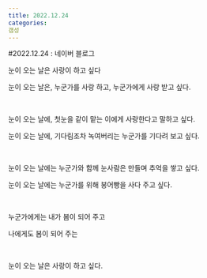 ```yaml
---
title: 2022.12.24
categories:
갬성
---
```

#2022.12.24 : 네이버 블로그
<div class="wrap_rabbit pcol2 _param(1) _postViewArea222964382405" id="post-view222964382405">
<!-- Rabbit HTML --><div class="se-viewer se-theme-default" lang="ko-KR">
<!-- SE_DOC_HEADER_END -->
<div class="se-main-container">
<div class="se-component se-text se-l-default" id="SE-ee811b44-ed21-4d59-839c-5b27cb532c0b">
<div class="se-component-content">
<div class="se-section se-section-text se-l-default">
<div class="se-module se-module-text">
<!-- SE-TEXT { --><p class="se-text-paragraph se-text-paragraph-align-" id="SE-6be8fcbb-cc64-4275-9425-f86158fb370e" style=""><span class="se-fs- se-ff-" id="SE-5fad524a-abf9-45fd-b0dc-306e8167294d" style="">눈이 오는 날은 사랑이 하고 싶다</span></p><!-- } SE-TEXT --><!-- SE-TEXT { --><p class="se-text-paragraph se-text-paragraph-align-" id="SE-33ac88bd-96a7-4141-9b61-cac8fc99d672" style=""><span class="se-fs- se-ff-" id="SE-695c58fb-cdd0-439f-88cb-4085ceaef851" style="">눈이 오는 날은, 누군가를 사랑 하고, 누군가에게 사랑 받고 싶다.</span></p><!-- } SE-TEXT --><!-- SE-TEXT { --><p class="se-text-paragraph se-text-paragraph-align-" id="SE-2ca60f1c-4d83-4543-8821-4eae2e63bb27" style=""><span class="se-fs- se-ff-" id="SE-63891317-9d29-458e-b70d-b104c883e29d" style="">​</span></p><!-- } SE-TEXT --><!-- SE-TEXT { --><p class="se-text-paragraph se-text-paragraph-align-" id="SE-3c860aeb-141c-488a-bb77-c90095541271" style=""><span class="se-fs- se-ff-" id="SE-12a42363-1f71-4312-82b4-8f70ff1fc00a" style="">눈이 오는 날에, 첫눈을 같이 맡는 이에게 사랑한다고 말하고 싶다.</span></p><!-- } SE-TEXT --><!-- SE-TEXT { --><p class="se-text-paragraph se-text-paragraph-align-" id="SE-5a3fff84-71a4-449b-b59d-fd35fc342fc5" style=""><span class="se-fs- se-ff-" id="SE-2108b4ae-4194-4166-a088-4013f2f81f45" style="">눈이 오는 날에, 기다림조차 녹여버리는 누군가를 기다려 보고 싶다.</span></p><!-- } SE-TEXT --><!-- SE-TEXT { --><p class="se-text-paragraph se-text-paragraph-align-" id="SE-66afb198-7430-4dfa-9fd4-9921927d1700" style=""><span class="se-fs- se-ff-" id="SE-a05ed115-f81a-4beb-a029-ba9cc7a5ab84" style="">​</span></p><!-- } SE-TEXT --><!-- SE-TEXT { --><p class="se-text-paragraph se-text-paragraph-align-" id="SE-34dbae3f-371e-48bc-9fd4-65a00f11ef89" style=""><span class="se-fs- se-ff-" id="SE-2f60acd5-3e21-4317-a55e-fd3ff0608c77" style="">눈이 오는 날에는 누군가와 함께 눈사람은 만들며 추억을 쌓고 싶다.</span></p><!-- } SE-TEXT --><!-- SE-TEXT { --><p class="se-text-paragraph se-text-paragraph-align-" id="SE-7430689c-6fb8-4a61-af53-52a76575b7b2" style=""><span class="se-fs- se-ff-" id="SE-465bf7de-9739-4f50-8cbb-1c9b8c0568d0" style="">눈이 오는 날에는 누군가를 위해 붕어빵을 사다 주고 싶다.</span></p><!-- } SE-TEXT --><!-- SE-TEXT { --><p class="se-text-paragraph se-text-paragraph-align-" id="SE-e7ab445a-43b2-4c3d-a77d-6d3d623c52d0" style=""><span class="se-fs- se-ff-" id="SE-614241c5-f8dd-4534-a29b-03e0d6e3a487" style="">​</span></p><!-- } SE-TEXT --><!-- SE-TEXT { --><p class="se-text-paragraph se-text-paragraph-align-" id="SE-dfd527cf-6191-4f0a-93b4-743973d8f2ee" style=""><span class="se-fs- se-ff-" id="SE-7f8be5c5-2865-4509-a801-e6fdca89ea2d" style="">누군가에게는 내가 봄이 되어 주고</span></p><!-- } SE-TEXT --><!-- SE-TEXT { --><p class="se-text-paragraph se-text-paragraph-align-" id="SE-e091c22d-252e-485e-b769-78297a9f5c99" style=""><span class="se-fs- se-ff-" id="SE-0461fecd-b6b5-463c-af19-e0dc5a663f13" style="">나에게도 봄이 되어 주는</span></p><!-- } SE-TEXT --><!-- SE-TEXT { --><p class="se-text-paragraph se-text-paragraph-align-" id="SE-c46483ba-1609-44bb-a21c-de4ddd7ecceb" style=""><span class="se-fs- se-ff-" id="SE-8d25011f-ecb0-473f-ae5a-39aed56e0da5" style="">​</span></p><!-- } SE-TEXT --><!-- SE-TEXT { --><p class="se-text-paragraph se-text-paragraph-align-" id="SE-cce20c86-0426-4d7a-a635-7c97625cc6a3" style=""><span class="se-fs- se-ff-" id="SE-7db67b21-f54f-49b7-bbc0-d661091fdde1" style="">눈이 오는 날은 사랑이 하고 싶다.</span></p><!-- } SE-TEXT --><!-- SE-TEXT { --><p class="se-text-paragraph se-text-paragraph-align-" id="SE-f8bcddc1-1b64-4064-b59d-1c64ea165538" style=""><span class="se-fs- se-ff-" id="SE-2a7b2268-7a53-424b-8b14-cace39557982" style="">​</span></p><!-- } SE-TEXT -->
</div>
</div>
</div>
</div> </div>
</div>
</div>